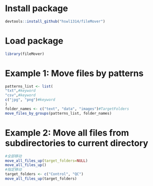 # Install package
```r
devtools::install_github("hswl1314/fileMover")
```
# Load package
```r
library(fileMover)
```
# Example 1: Move files by patterns
```r
patterns_list <- list(
"txt",#keyword
"csv",#keyword
c("jpg", "png")#keyword
)
folder_names <- c("text", "data", "images")#TargetFolders
move_files_by_groups(patterns_list, folder_names)
```

# Example 2: Move all files from subdirectories to current directory
```r
#全部移动
move_all_files_up(target_folders=NULL)
move_all_files_up()
#指定移动
target_folders <- c("Control", "QC")
move_all_files_up(target_folders)
```
